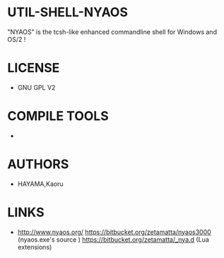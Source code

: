 # UTIL-SHELL-NYAOS
"NYAOS" is the tcsh-like enhanced commandline shell for Windows and OS/2 !

LICENSE
===============
* GNU GPL V2

COMPILE TOOLS
===============
* 
 
AUTHORS
===============
* HAYAMA,Kaoru

LINKS
===============
* http://www.nyaos.org/
    https://bitbucket.org/zetamatta/nyaos3000 (nyaos.exe's source )
    https://bitbucket.org/zetamatta/_nya.d (Lua extensions)

